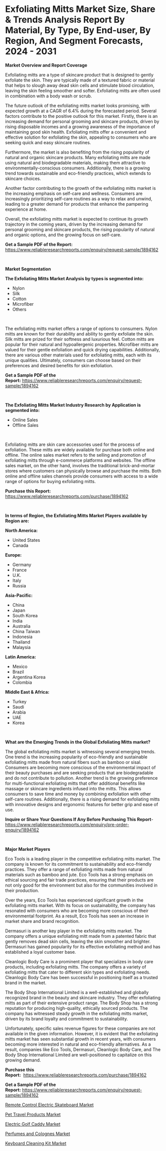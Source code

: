 <p><h1>Exfoliating Mitts Market Size, Share & Trends Analysis Report By Material, By Type, By End-user, By Region, And Segment Forecasts, 2024 - 2031</h1></p><p><strong>Market Overview and Report Coverage</strong></p>
<p><p>Exfoliating mitts are a type of skincare product that is designed to gently exfoliate the skin. They are typically made of a textured fabric or material that helps to slough away dead skin cells and stimulate blood circulation, leaving the skin feeling smoother and softer. Exfoliating mitts are often used in combination with a body wash or scrub.</p><p>The future outlook of the exfoliating mitts market looks promising, with expected growth at a CAGR of 6.4% during the forecasted period. Several factors contribute to the positive outlook for this market. Firstly, there is an increasing demand for personal grooming and skincare products, driven by rising disposable incomes and a growing awareness of the importance of maintaining good skin health. Exfoliating mitts offer a convenient and effective solution for exfoliating the skin, appealing to consumers who are seeking quick and easy skincare routines.</p><p>Furthermore, the market is also benefiting from the rising popularity of natural and organic skincare products. Many exfoliating mitts are made using natural and biodegradable materials, making them attractive to environmentally-conscious consumers. Additionally, there is a growing trend towards sustainable and eco-friendly practices, which extends to skincare choices.</p><p>Another factor contributing to the growth of the exfoliating mitts market is the increasing emphasis on self-care and wellness. Consumers are increasingly prioritizing self-care routines as a way to relax and unwind, leading to a greater demand for products that enhance the pampering experience at home.</p><p>Overall, the exfoliating mitts market is expected to continue its growth trajectory in the coming years, driven by the increasing demand for personal grooming and skincare products, the rising popularity of natural and organic options, and the growing focus on self-care.</p></p>
<p><strong>Get a Sample PDF of the Report:</strong> <a href="https://www.reliableresearchreports.com/enquiry/request-sample/1894162">https://www.reliableresearchreports.com/enquiry/request-sample/1894162</a></p>
<p>&nbsp;</p>
<p><strong>Market Segmentation</strong></p>
<p><strong>The Exfoliating Mitts Market Analysis by types is segmented into:</strong></p>
<p><ul><li>Nylon</li><li>Silk</li><li>Cotton</li><li>Microfiber</li><li>Others</li></ul></p>
<p>&nbsp;</p>
<p><p>The exfoliating mitts market offers a range of options to consumers. Nylon mitts are known for their durability and ability to gently exfoliate the skin. Silk mitts are prized for their softness and luxurious feel. Cotton mitts are popular for their natural and hypoallergenic properties. Microfiber mitts are valued for their gentle exfoliation and quick drying capabilities. Additionally, there are various other materials used for exfoliating mitts, each with its unique qualities. Ultimately, consumers can choose based on their preferences and desired benefits for skin exfoliation.</p></p>
<p><strong>Get a Sample PDF of the Report:</strong>&nbsp;<a href="https://www.reliableresearchreports.com/enquiry/request-sample/1894162">https://www.reliableresearchreports.com/enquiry/request-sample/1894162</a></p>
<p>&nbsp;</p>
<p><strong>The Exfoliating Mitts Market Industry Research by Application is segmented into:</strong></p>
<p><ul><li>Online Sales</li><li>Offline Sales</li></ul></p>
<p>&nbsp;</p>
<p><p>Exfoliating mitts are skin care accessories used for the process of exfoliation. These mitts are widely available for purchase both online and offline. The online sales market refers to the selling and promotion of exfoliating mitts through e-commerce platforms and websites. The offline sales market, on the other hand, involves the traditional brick-and-mortar stores where customers can physically browse and purchase the mitts. Both online and offline sales channels provide consumers with access to a wide range of options for buying exfoliating mitts.</p></p>
<p><strong>Purchase this Report:</strong>&nbsp; <a href="https://www.reliableresearchreports.com/purchase/1894162">https://www.reliableresearchreports.com/purchase/1894162</a></p>
<p>&nbsp;</p>
<p><strong>In terms of Region, the Exfoliating Mitts Market Players available by Region are:</strong></p>
<p>
    <p> <strong> North America: </strong>
        <ul>
            <li>United States</li>
            <li>Canada</li>
        </ul>
        </p> 
    <p> <strong> Europe: </strong>
        <ul>
            <li>Germany</li>
            <li>France</li>
            <li>U.K.</li>
            <li>Italy</li>
            <li>Russia</li>
        </ul>
        </p> 
    <p> <strong> Asia-Pacific: </strong>
        <ul>
            <li>China</li>
            <li>Japan</li>
            <li>South Korea</li>
            <li>India</li>
            <li>Australia</li>
            <li>China Taiwan</li>
            <li>Indonesia</li>
            <li>Thailand</li>
            <li>Malaysia</li>
        </ul>
        </p> 
    <p> <strong> Latin America: </strong>
        <ul>
            <li>Mexico</li>
            <li>Brazil</li>
            <li>Argentina Korea</li>
            <li>Colombia</li>
        </ul>
        </p> 
    <p> <strong> Middle East & Africa: </strong>
        <ul>
            <li>Turkey</li>
            <li>Saudi</li>
            <li>Arabia</li>
            <li>UAE</li>
            <li>Korea</li>
        </ul>
    </p>
    </p>
<p>&nbsp;</p>
<p><strong>What are the Emerging Trends in the Global Exfoliating Mitts market?</strong></p>
<p><p>The global exfoliating mitts market is witnessing several emerging trends. One trend is the increasing popularity of eco-friendly and sustainable exfoliating mitts made from natural fibers such as bamboo or sisal. Consumers are becoming more conscious of the environmental impact of their beauty purchases and are seeking products that are biodegradable and do not contribute to pollution. Another trend is the growing preference for multi-functional exfoliating mitts that offer additional benefits like massage or skincare ingredients infused into the mitts. This allows consumers to save time and money by combining exfoliation with other self-care routines. Additionally, there is a rising demand for exfoliating mitts with innovative designs and ergonomic features for better grip and ease of use.</p></p>
<p><strong>Inquire or Share Your Questions If Any Before Purchasing This Report</strong>- <a href="https://www.reliableresearchreports.com/enquiry/pre-order-enquiry/1894162">https://www.reliableresearchreports.com/enquiry/pre-order-enquiry/1894162</a></p>
<p>&nbsp;</p>
<p><strong>Major Market Players</strong></p>
<p><p>Eco Tools is a leading player in the competitive exfoliating mitts market. The company is known for its commitment to sustainability and eco-friendly practices. They offer a range of exfoliating mitts made from natural materials such as bamboo and jute. Eco Tools has a strong emphasis on ethical sourcing and fair trade practices, ensuring that their products are not only good for the environment but also for the communities involved in their production. </p><p>Over the years, Eco Tools has experienced significant growth in the exfoliating mitts market. With its focus on sustainability, the company has resonated with consumers who are becoming more conscious of their environmental footprint. As a result, Eco Tools has seen an increase in market share and brand recognition.</p><p>Dermasuri is another key player in the exfoliating mitts market. The company offers a unique exfoliating mitt made from a patented fabric that gently removes dead skin cells, leaving the skin smoother and brighter. Dermasuri has gained popularity for its effective exfoliating method and has established a loyal customer base.</p><p>Cleanlogic Body Care is a prominent player that specializes in body care products, including exfoliating mitts. The company offers a variety of exfoliating mitts that cater to different skin types and exfoliating needs. Cleanlogic Body Care has been successful in positioning itself as a trusted brand in the market.</p><p>The Body Shop International Limited is a well-established and globally recognized brand in the beauty and skincare industry. They offer exfoliating mitts as part of their extensive product range. The Body Shop has a strong reputation for producing high-quality, ethically sourced products. The company has witnessed steady growth in the exfoliating mitts market, driven by its brand loyalty and commitment to sustainability.</p><p>Unfortunately, specific sales revenue figures for these companies are not available in the given information. However, it is evident that the exfoliating mitts market has seen substantial growth in recent years, with consumers becoming more interested in natural and eco-friendly alternatives. As a result, companies like Eco Tools, Dermasuri, Cleanlogic Body Care, and The Body Shop International Limited are well-positioned to capitalize on this growing demand.</p></p>
<p><strong>Purchase this Report:</strong>&nbsp;&nbsp;<a href="https://www.reliableresearchreports.com/purchase/1894162">https://www.reliableresearchreports.com/purchase/1894162</a></p>
<p></p>
<p><strong>Get a Sample PDF of the Report:</strong>&nbsp;<a href="https://www.reliableresearchreports.com/enquiry/request-sample/1894162">https://www.reliableresearchreports.com/enquiry/request-sample/1894162</a></p>
<p><p><a href="https://github.com/lylyparadise/Market-Research-Report-List-1/blob/main/remote-control-electric-skateboard-market.md">Remote Control Electric Skateboard Market</a></p><p><a href="https://github.com/mauripalmi/Market-Research-Report-List-1/blob/main/pet-travel-products-market.md">Pet Travel Products Market</a></p><p><a href="https://github.com/globismark/Market-Research-Report-List-1/blob/main/electric-golf-caddy-market.md">Electric Golf Caddy Market</a></p><p><a href="https://github.com/markusgodoy/Market-Research-Report-List-1/blob/main/perfumes-and-colognes-market.md">Perfumes and Colognes Market</a></p><p><a href="https://github.com/nathandecarvalho/Market-Research-Report-List-1/blob/main/keyboard-cleaning-kit-market.md">Keyboard Cleaning Kit Market</a></p></p>